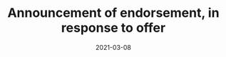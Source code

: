 ---
title: "Announcement of endorsement, in response to offer"
date: "2021-03-08"
description: ""
layout: pattern_example
status: [review,draft]
payload:
    contexts: ["sorg","ldp","ietf","nat","nrr"]
    id: "urn:uuid:94ecae35-dcfd-4182-8550-22c7164fe23f"
    type: ["Announce","nat:endorsement-success"]
    origin:
        lookup: "overlay-journal"
    target:
        lookup: repository
    object:
        lookup: endorsement
    in_reply_to:
        id: urn:uuid:0370c0fb-bb78-4a9b-87f5-bed307a509dd
        type: ["Offer","nat:endorsement-request"]
        object:
            lookup: preprint

---